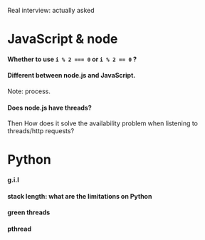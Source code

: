 Real interview: actually asked

# JavaScript & node

#### Whether to use `i % 2 === 0`  or `i % 2 == 0` ?
#### Different between node.js and JavaScript.
Note: process.
#### Does node.js have threads?
Then How does it solve the availability problem when listening to threads/http requests?

# Python

#### g.i.l
#### stack length: what are the limitations on Python
#### green threads
#### pthread
